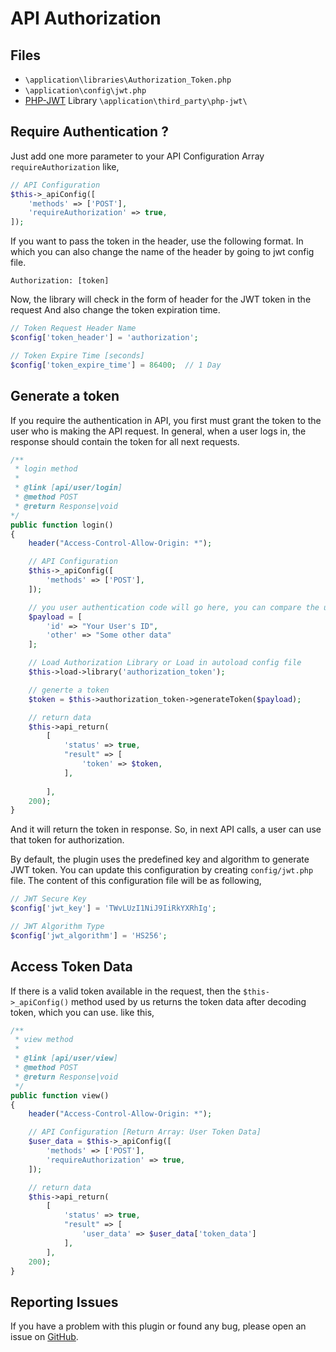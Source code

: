 # API Authorization

## Files

* `\application\libraries\Authorization_Token.php`
* `\application\config\jwt.php`
* [PHP-JWT](https://github.com/firebase/php-jwt) Library `\application\third_party\php-jwt\`

## Require Authentication ?

Just add one more parameter to your API Configuration Array `requireAuthorization` like,

```php
// API Configuration
$this->_apiConfig([
    'methods' => ['POST'],
    'requireAuthorization' => true,
]);
```

If you want to pass the token in the header, use the following format. In which you can also change the name of the header by going to jwt config file.

```
Authorization: [token]
```
Now, the library will check in the form of header for the JWT token in the request And also change the token expiration time.

```php
// Token Request Header Name
$config['token_header'] = 'authorization';

// Token Expire Time [seconds]
$config['token_expire_time'] = 86400;  // 1 Day
```


## Generate a token

If you require the authentication in API, you first must grant the token to the user who is making the API request. In general, when a user logs in, the response should contain the token for all next requests.

```php
/**
 * login method 
 *
 * @link [api/user/login]
 * @method POST
 * @return Response|void
*/
public function login()
{
    header("Access-Control-Allow-Origin: *");

    // API Configuration
    $this->_apiConfig([
        'methods' => ['POST'],
    ]);

    // you user authentication code will go here, you can compare the user with the database or whatever
    $payload = [
        'id' => "Your User's ID",
        'other' => "Some other data"
    ];

    // Load Authorization Library or Load in autoload config file
    $this->load->library('authorization_token');

    // generte a token
    $token = $this->authorization_token->generateToken($payload);

    // return data
    $this->api_return(
        [
            'status' => true,
            "result" => [
                'token' => $token,
            ],
            
        ],
    200);
}
```

And it will return the token in response. So, in next API calls, a user can use that token for authorization.

By default, the plugin uses the predefined key and algorithm to generate JWT token. You can update this configuration by creating `config/jwt.php` file. The content of this configuration file will be as following,

```php
// JWT Secure Key
$config['jwt_key'] = 'TWvLUzI1NiJ9IiRkYXRhIg';

// JWT Algorithm Type
$config['jwt_algorithm'] = 'HS256';
```

## Access Token Data

If there is a valid token available in the request, then the `$this->_apiConfig()` method used by us returns the token data after decoding token, which you can use. like this,

```php
/**
 * view method
 *
 * @link [api/user/view]
 * @method POST
 * @return Response|void
 */
public function view()
{
    header("Access-Control-Allow-Origin: *");

    // API Configuration [Return Array: User Token Data]
    $user_data = $this->_apiConfig([
        'methods' => ['POST'],
        'requireAuthorization' => true,
    ]);

    // return data
    $this->api_return(
        [
            'status' => true,
            "result" => [
                'user_data' => $user_data['token_data']
            ],
        ],
    200);
}
```


## Reporting Issues

If you have a problem with this plugin or found any bug, please open an issue on [GitHub](https://github.com/k7brasil/CodeIgniter3-API/issues).